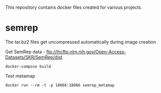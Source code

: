This repository contains docker files created for various projects.
# semrep

The tar.bz2 files get uncompressed automatically during image creation

Get SemRep data - ftp://lhcftp.nlm.nih.gov/Open-Access-Datasets/SKR/SemRep/dist

```
docker-compose build
```

Test metamap

```
docker run --rm -t -p 18066:18066 semrep_metamap
```